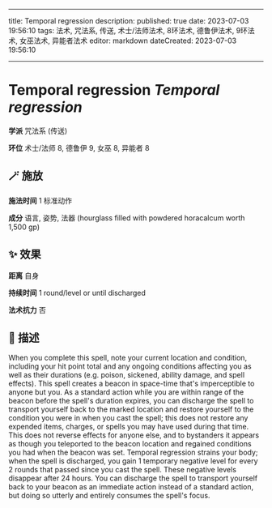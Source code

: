 
---
title: Temporal regression
description: 
published: true
date: 2023-07-03 19:56:10
tags: 法术, 咒法系, 传送, 术士/法师法术, 8环法术, 德鲁伊法术, 9环法术, 女巫法术, 异能者法术
editor: markdown
dateCreated: 2023-07-03 19:56:10

---

# **Temporal regression** *Temporal regression*

**学派** 咒法系 (传送) 

**环位** 术士/法师 8, 德鲁伊 9, 女巫 8, 异能者 8

## 🪄 施放

**施法时间** 1 标准动作

**成分** 语言, 姿势, 法器 (hourglass filled with powdered horacalcum worth 1,500 gp)

## ✨ 效果  

**距离** 自身  

**持续时间** 1 round/level or until discharged 

**法术抗力** 否

## 📖 描述

When you complete this spell, note your current location and condition, including your hit point total and any ongoing conditions affecting you as well as their durations (e.g. poison, sickened, ability damage, and spell effects). This spell creates a beacon in space-time that's imperceptible to anyone but you. As a standard action while you are within range of the beacon before the spell's duration expires, you can discharge the spell to transport yourself back to the marked location and restore yourself to the condition you were in when you cast the spell; this does not restore any expended items, charges, or spells you may have used during that time. This does not reverse effects for anyone else, and to bystanders it appears as though you teleported to the beacon location and regained conditions you had when the beacon was set. Temporal regression strains your body; when the spell is discharged, you gain 1 temporary negative level for every 2 rounds that passed since you cast the spell. These negative levels disappear after 24 hours.  You can discharge the spell to transport yourself back to your beacon as an immediate action instead of a standard action, but doing so utterly and entirely consumes the spell's focus.
    